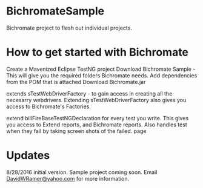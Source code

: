 # BichromateSample
Bichromate project to flesh out individual projects.

# How to get started with Bichromate

Create a Mavenized Eclipse TestNG project
Download Bichromate Sample - This will give you the required folders Bichromate needs.
Add dependencies from the POM that is attached
Download Bichromate.jar

extends sTestWebDriverFactory - to gain access in creating all the necesarry webdrivers. Extending sTestWebDriverFactory also gives you access to Bichromate's Factories.

extend billFireBaseTestNGDeclaration  for every test you write. This gives you access to Extend reports, and Bichromate reports. Also handles test when they fail by taking screen shots of the failed. page

# Updates
8/28/2016 initial version. Sample project coming soon.  Email DavidWRamer@yahoo.com for more information.

